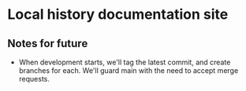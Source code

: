 # Local history documentation site

## Notes for future
- When development starts, we'll tag the latest commit, and create branches for each. We'll guard main with the need to accept merge requests.